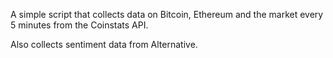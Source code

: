 A simple script that collects data on Bitcoin, Ethereum and the market every 5 minutes from the Coinstats API.

Also collects sentiment data from Alternative.
